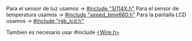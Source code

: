 Para el sensor de luz usamos -> [#include "SI114X.h"](https://github.com/Seeed-Studio/Grove_Sunlight_Sensor/tree/master)
Para el sensor de temperatura usamos -> [#include "seeed_bme680.h"](https://github.com/Seeed-Studio/Seeed_Arduino_BME68x)
Para la pantalla LCD usamos -> [#include "rgb_lcd.h"](https://github.com/Seeed-Studio/Grove_LCD_RGB_Backlight)

Tambien es necesario usar #include [<Wire.h>](https://github.com/espressif/arduino-esp32/tree/master/libraries/Wire)


